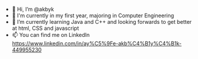 - 👋 Hi, I’m @akbyk
- 👀 I'm currently in my first year, majoring in Computer Engineering
- 🌱 I’m currently learning Java and C++ and looking forwards to get better at html, CSS and javascript
- 📫 You can find me on LinkedIn https://www.linkedin.com/in/ay%C5%9Fe-akb%C4%B1y%C4%B1k-449955230

